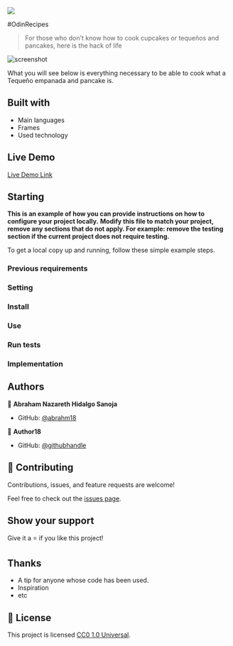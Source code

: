 ![](https://img.shields.io/badge/Uneweb-blue)

#OdinRecipes

> For those who don't know how to cook cupcakes or tequeños and pancakes, here is the hack of life

![screenshot](./app_screenshot.png)

What you will see below is everything necessary to be able to cook what a Tequeño empanada and pancake is.

## Built with

- Main languages
- Frames
- Used technology

## Live Demo

[Live Demo Link](https://livedemo.com)


## Starting

**This is an example of how you can provide instructions on how to configure your project locally.**
**Modify this file to match your project, remove any sections that do not apply. For example: remove the testing section if the current project does not require testing.**


To get a local copy up and running, follow these simple example steps.

### Previous requirements

### Setting

### Install

### Use

### Run tests

### Implementation



## Authors

👤 **Abraham Nazareth Hidalgo Sanoja**

- GitHub: [@abrahm18](https://github.com/abrahm18)


👤 **Author18**

- GitHub: [@githubhandle](https://github.com/githubhandle)


## 🤝 Contributing

Contributions, issues, and feature requests are welcome!

Feel free to check out the [issues page](issues/).

## Show your support

Give it a ⭐️ if you like this project!

## Thanks

- A tip for anyone whose code has been used.
- Inspiration
- etc

## 📝 License

This project is licensed [CC0 1.0 Universal](LICENSE).